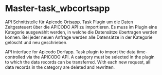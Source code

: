 # Master-task_wbcortsapp
 API Schnittstelle für Apicodo Ortsapp. Task Plugin um die Daten Zeitgesteuert über die APICODO API zu importieren.
 Es muss im Plugin eine Kategorie ausgewählt werden, in welche die Datensätze übertragen werden können. 
 Bei jeder neuen Anfrage werden alle Datensätze in der Kategorie gelöscht und neu geschrieben.

API interface for Apicodo Dorfapp. Task plugin to import the data time-controlled via the APICODO API. A category must be selected in the plugin to which the data records can be transferred. With each new request, all data records in the category are deleted and rewritten.
